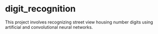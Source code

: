 # digit_recognition
This project involves recognizing street view housing number digits using artificial and convolutional neural networks.

